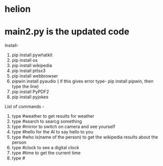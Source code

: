 # helion

# main2.py is the updated code

Install-
1. pip install pywhatkit
2. pip install os
3. pip install wikipedia
4. pip install pttsx3
5. pip install webbrowser
6. pipwin install pyaudio ( if this gives error type- pip install pipwin, then type the line)
7. pip install PyPDF2
8. pip install pyjokes



List of commands -
1. type #weather to get results for weather
2. type #search to searcg something
3. type #mirror to switch on camera and see yourself
4. type #hello for the AI to say hello to you
5. type #who is(name of the person) to get the wikipedia results about the person
6. type #clock to see a digital clock
7. type #time to get the current time
8. type #
